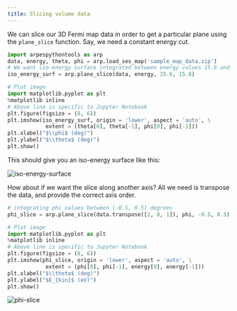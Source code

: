 ```yaml
---
title: Slicing volume data
---
```

We can slice our 3D Fermi map data in order to get a particular plane using the
`plane_slice` function. Say, we need a constant energy cut.

```python showLineNumbers
import arpespythontools as arp
data, energy, theta, phi = arp.load_ses_map('sample_map_data.zip')
# We want iso-energy surface integrated between energy values 15.6 and 15.8 eV
iso_energy_surf = arp.plane_slice(data, energy, 15.6, 15.8)

# Plot image
import matplotlib.pyplot as plt
%matplotlib inline
# Above line is specific to Jupyter Notebook
plt.figure(figsize = (8, 6))
plt.imshow(iso_energy_surf, origin = 'lower', aspect = 'auto', \
            extent = (theta[0], theta[-1], phi[0], phi[-1]))
plt.xlabel("$\\phi$ (deg)")
plt.ylabel("$\\theta$ (deg)")
plt.show()
```
This should give you an iso-energy surface like this:

<picture>
  <source type="image/webp" srcSet={require("/img/iso-energy-surface.webp").default} />
  <img src={require("/img/iso-energy-surface.png").default} alt="iso-energy-surface" />
</picture>

How about if we want the slice along another axis? All we need is transpose the
data, and provide the correct axis order.

```python showLineNumbers
# integrating phi values between (-0.5, 0.5) degrees
phi_slice = arp.plane_slice(data.transpose([2, 0, 1]), phi, -0.5, 0.5)

# Plot image
import matplotlib.pyplot as plt
%matplotlib inline
# Above line is specific to Jupyter Notebook
plt.figure(figsize = (8, 6))
plt.imshow(phi_slice, origin = 'lower', aspect = 'auto', \
            extent = (phi[0], phi[-1], energy[0], energy[-1]))
plt.xlabel("$\\theta$ (deg)")
plt.ylabel("$E_{kin}$ (eV)")
plt.show()
```

<picture>
  <source type="image/webp" srcSet={require("/img/phi-slice.webp").default} />
  <img src={require("/img/phi-slice.png").default} alt="phi-slice" />
</picture>
